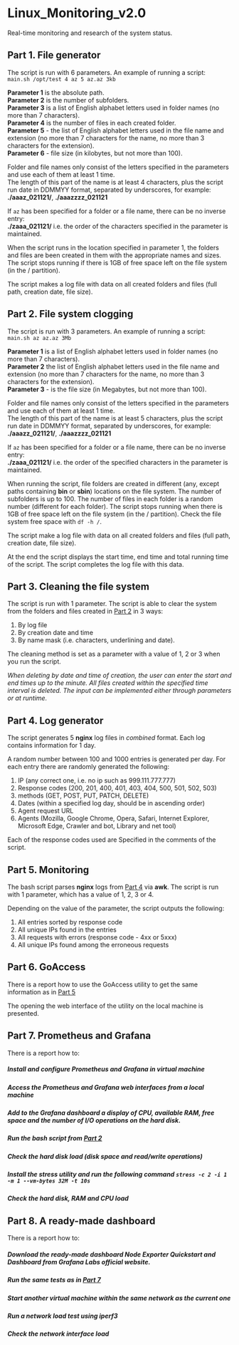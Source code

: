 # Linux_Monitoring_v2.0

Real-time monitoring and research of the system status.


## Part 1. File generator

The script is run with 6 parameters. An example of running a script: \
`main.sh /opt/test 4 az 5 az.az 3kb`

**Parameter 1** is the absolute path. \
**Parameter 2** is the number of subfolders. \
**Parameter 3** is a list of English alphabet letters used in folder names (no more than 7 characters). \
**Parameter 4** is the number of files in each created folder. \
**Parameter 5** - the list of English alphabet letters used in the file name and extension (no more than 7 characters for the name, no more than 3 characters for the extension). \
**Parameter 6** - file size (in kilobytes, but not more than 100).

Folder and file names only consist of the letters specified in the parameters and use each of them at least 1 time.  
The length of this part of the name is at least 4 characters, plus the script run date in DDMMYY format, separated by underscores, for example: \
**./aaaz_021121/**, **./aaazzzz_021121** 

If `az` has been specified for a folder or a file name, there can be no inverse entry: \
**./zaaa_021121/** i.e. the order of the characters specified in the parameter is maintained.

When the script runs in the location specified in parameter 1, the folders and files are been created in them with the appropriate names and sizes. The script stops running if there is 1GB of free space left on the file system (in the / partition).

The script makes a log file with data on all created folders and files (full path, creation date, file size).


## Part 2. File system clogging

The script is run with 3 parameters. An example of running a script: \
`main.sh az az.az 3Mb`

**Parameter 1** is a list of English alphabet letters used in folder names (no more than 7 characters). \
**Parameter 2** the list of English alphabet letters used in the file name and extension (no more than 7 characters for the name, no more than 3 characters for the extension). \
**Parameter 3** - is the file size (in Megabytes, but not more than 100).

Folder and file names only consist of the letters specified in the parameters and use each of them at least 1 time.  
The length of this part of the name is at least 5 characters, plus the script run date in DDMMYY format, separated by underscores, for example: \
**./aaazz_021121/**, **./aaazzzz_021121** 

If `az` has been specified for a folder or a file name, there can be no inverse entry: \
**./zaaa_021121/** i.e. the order of the specified characters in the parameter is maintained.

When running the script, file folders are created in different (any, except paths containing **bin** or **sbin**) locations on the file system.
The number of subfolders is up to 100. The number of files in each folder is a random number (different for each folder). The script stops running when there is 1GB of free space left on the file system (in the / partition).
Check the file system free space with  `df -h /`.

The script make a log file with data on all created folders and files (full path, creation date, file size).

At the end the script displays the start time, end time and total running time of the script. The script completes the log file with this data.


## Part 3. Cleaning the file system

The script is run with 1 parameter. The script is able to clear the system from the folders and files created in [Part 2](#part-2-file-system-clogging) in 3 ways:

1. By log file
2. By creation date and time
3. By name mask (i.e. characters, underlining and date).

The cleaning method is set as a parameter with a value of 1, 2 or 3 when you run the script.

*When deleting by date and time of creation, the user can enter the start and end times up to the minute. All files created within the specified time interval is deleted. The input can be implemented either through parameters or at runtime.*


## Part 4. Log generator

The script generates 5 **nginx** log files in *combined* format. Each log contains information for 1 day.

A random number between 100 and 1000 entries is generated per day.
For each entry there are randomly generated the following:

1. IP (any correct one, i.e. no ip such as 999.111.777.777)
2. Response codes (200, 201, 400, 401, 403, 404, 500, 501, 502, 503)
3. methods (GET, POST, PUT, PATCH, DELETE)
4. Dates (within a specified log day, should be in ascending order)
5. Agent request URL
6. Agents (Mozilla, Google Chrome, Opera, Safari, Internet Explorer, Microsoft Edge, Crawler and bot, Library and net tool)

Each of the response codes used are Specified in the comments of the script.


## Part 5. Monitoring

The bash script parses **nginx** logs from [Part 4](#part-4-log-generator) via **awk**.
The script is run with 1 parameter, which has a value of 1, 2, 3 or 4.

Depending on the value of the parameter, the script outputs the following:

1. All entries sorted by response code
2. All unique IPs found in the entries
3. All requests with errors (response code - 4xx or 5xxx)
4. All unique IPs found among the erroneous requests


## Part 6. **GoAccess**

There is a report how to use the GoAccess utility to get the same information as in [Part 5](#part-5-monitoring)

The opening the web interface of the utility on the local machine is presented.


## Part 7. **Prometheus** and **Grafana**

There is a report how to:
##### Install and configure **Prometheus** and **Grafana** in virtual machine
##### Access the **Prometheus** and **Grafana** web interfaces from a local machine

##### Add to the **Grafana** dashboard a display of CPU, available RAM, free space and the number of I/O operations on the hard disk.

##### Run the bash script from [Part 2](#part-2-file-system-clogging)
##### Check the hard disk load (disk space and read/write operations)

##### Install the **stress** utility and run the following command `stress -c 2 -i 1 -m 1 --vm-bytes 32M -t 10s`
##### Check the hard disk, RAM and CPU load


## Part 8. A ready-made dashboard

There is a report how to:
##### Download the ready-made dashboard *Node Exporter Quickstart and Dashboard* from **Grafana Labs** official website.

##### Run the same tests as in [Part 7](#part-7-prometheus-and-grafana)

##### Start another virtual machine within the same network as the current one
##### Run a network load test using **iperf3**

##### Check the network interface load